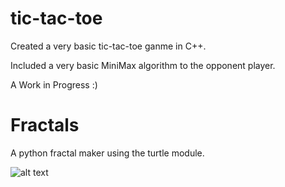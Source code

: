 # tic-tac-toe

Created a very basic tic-tac-toe ganme in C++.

Included a very basic MiniMax algorithm to the opponent player.

A Work in Progress :)


# Fractals

A python fractal maker using the turtle module. 

![alt text](http://url/to/img.png)
